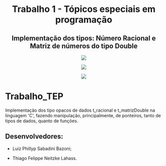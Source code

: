 <h1 align="center"> Trabalho 1 - Tópicos especiais em programação </h1>
<p align="center">
<h2 align="center"> Implementação dos tipos: Número Racional e Matriz de números do tipo Double </h1>
<p align="center">
<img src="http://img.shields.io/static/v1?label=VERSAO&message=v0.0.0&color=blue&style=for-the-badge"/>
</p>
<p align="center">
<img src="http://img.shields.io/static/v1?label=code_quality&message=C&color=res&style=for-the-badge"/>
</p>
<p align="center">
<img src="http://img.shields.io/static/v1?label=STATUS&message=CONCLUIDO&color=GREEN&style=for-the-badge"/>
</p>

# Trabalho_TEP
Implementação dos tipo opacos de dados t_racional e t_matrizDouble na linguagem 'C', fazendo manipulação, principalmente, de ponteiros, tanto de 
tipos de dados, quanto de funções.

## Desenvolvedores:

- Luiz Phillyp Sabadini Bazoni;

- Thiago Felippe Neitzke Lahass.

